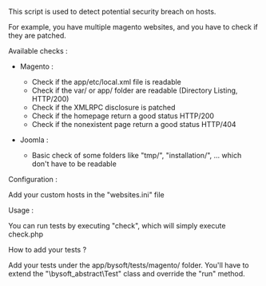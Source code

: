 This script is used to detect potential security breach on hosts.

For example, you have multiple magento websites, and you have to check if they are patched.

Available checks :
- Magento :
	- Check if the app/etc/local.xml file is readable
	- Check if the var/ or app/ folder are readable (Directory Listing, HTTP/200)
	- Check if the XMLRPC disclosure is patched
	- Check if the homepage return a good status HTTP/200
	- Check if the nonexistent page return a good status HTTP/404

- Joomla :
	- Basic check of some folders like "tmp/", "installation/", ... which don't have to be readable



Configuration :

Add your custom hosts in the "websites.ini" file




Usage :

You can run tests by executing "check", which will simply execute check.php



How to add your tests ?

Add your tests under the app/bysoft/tests/magento/ folder.
You'll have to extend the "\bysoft\_abstract\Test" class and override the "run" method.